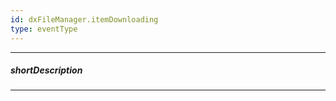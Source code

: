 ```yaml
---
id: dxFileManager.itemDownloading
type: eventType
---
```

---
##### shortDescription
<!-- Description goes here -->

---
<!-- Description goes here -->